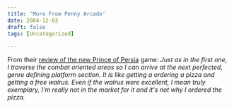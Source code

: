 ```yaml
---
title: 'More From Penny Arcade'
date: 2004-12-03
draft: false
tags: [Uncategorized]

---
```


From their [review of the new Prince of Persia](http://www.penny-arcade.com/news.php3?date=2004-12-03#2328) game: _Just as in the first one, I traverse the combat oriented areas so I can arrive at the next perfected, genre defining platform section. It is like getting a ordering a pizza and getting a free walrus. Even if the walrus were excellent, I mean truly exemplary, I'm really not in the market for it and it's not why I ordered the pizza._